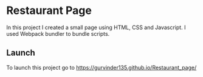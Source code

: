 
# Restaurant Page

In this project I created a small page using HTML, CSS and Javascript. I used Webpack bundler to bundle scripts.


## Launch

To launch this project go to
https://gurvinder135.github.io/Restaurant_page/

  

